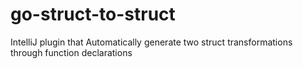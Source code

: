 # go-struct-to-struct
IntelliJ plugin that Automatically generate two struct transformations through function declarations
